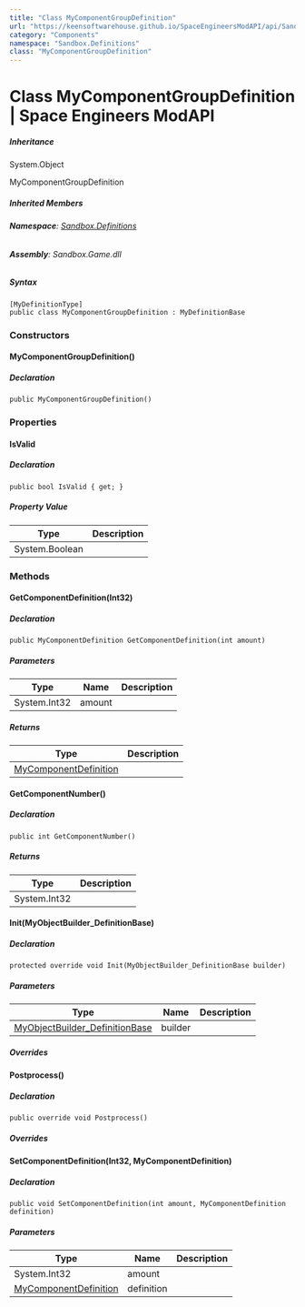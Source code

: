 ```yaml
---
title: "Class MyComponentGroupDefinition"
url: "https://keensoftwarehouse.github.io/SpaceEngineersModAPI/api/Sandbox.Definitions.MyComponentGroupDefinition.html"
category: "Components"
namespace: "Sandbox.Definitions"
class: "MyComponentGroupDefinition"
---
```


# Class MyComponentGroupDefinition | Space Engineers ModAPI

##### Inheritance

System.Object

MyComponentGroupDefinition

##### Inherited Members

###### **Namespace**: [Sandbox.Definitions](https://keensoftwarehouse.github.io/SpaceEngineersModAPI/api/Sandbox.Definitions.html)

###### **Assembly**: Sandbox.Game.dll

##### Syntax

```
[MyDefinitionType]
public class MyComponentGroupDefinition : MyDefinitionBase
```

### Constructors

#### MyComponentGroupDefinition()

##### Declaration

```
public MyComponentGroupDefinition()
```

### Properties

#### IsValid

##### Declaration

```
public bool IsValid { get; }
```

##### Property Value

| Type | Description |
| --- | --- |
| System.Boolean |     |

### Methods

#### GetComponentDefinition(Int32)

##### Declaration

```
public MyComponentDefinition GetComponentDefinition(int amount)
```

##### Parameters

| Type | Name | Description |
| --- | --- | --- |
| System.Int32 | amount |     |

##### Returns

| Type | Description |
| --- | --- |
| [MyComponentDefinition](https://keensoftwarehouse.github.io/SpaceEngineersModAPI/api/Sandbox.Definitions.MyComponentDefinition.html) |     |

#### GetComponentNumber()

##### Declaration

```
public int GetComponentNumber()
```

##### Returns

| Type | Description |
| --- | --- |
| System.Int32 |     |

#### Init(MyObjectBuilder\_DefinitionBase)

##### Declaration

```
protected override void Init(MyObjectBuilder_DefinitionBase builder)
```

##### Parameters

| Type | Name | Description |
| --- | --- | --- |
| [MyObjectBuilder\_DefinitionBase](https://keensoftwarehouse.github.io/SpaceEngineersModAPI/api/VRage.Game.MyObjectBuilder_DefinitionBase.html) | builder |     |

##### Overrides

#### Postprocess()

##### Declaration

```
public override void Postprocess()
```

##### Overrides

#### SetComponentDefinition(Int32, MyComponentDefinition)

##### Declaration

```
public void SetComponentDefinition(int amount, MyComponentDefinition definition)
```

##### Parameters

| Type | Name | Description |
| --- | --- | --- |
| System.Int32 | amount |     |
| [MyComponentDefinition](https://keensoftwarehouse.github.io/SpaceEngineersModAPI/api/Sandbox.Definitions.MyComponentDefinition.html) | definition |     |